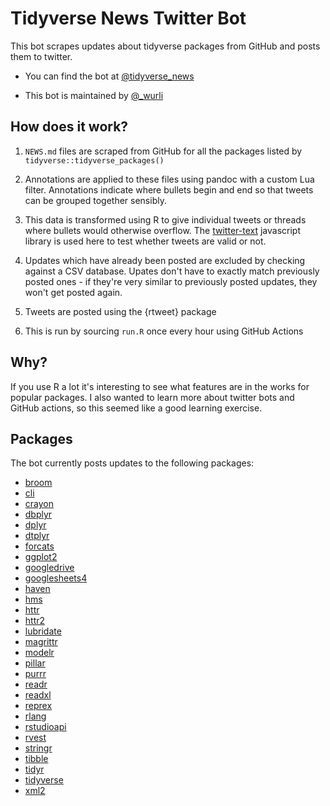 # Tidyverse News Twitter Bot

This bot scrapes updates about tidyverse packages from GitHub and posts
them to twitter.

-   You can find the bot at
    [\@tidyverse_news](https://twitter.com/tidyverse_news)

-   This bot is maintained by [\@_wurli](https://twitter.com/_wurli)

## How does it work?

1.  `NEWS.md` files are scraped from GitHub for all the packages listed
    by `tidyverse::tidyverse_packages()`

2.  Annotations are applied to these files using pandoc with a custom
    Lua filter. Annotations indicate where bullets begin and end so that
    tweets can be grouped together sensibly.

3.  This data is transformed using R to give individual tweets or
    threads where bullets would otherwise overflow. The
    [twitter-text](https://github.com/twitter/twitter-text) javascript
    library is used here to test whether tweets are valid or not.

4.  Updates which have already been posted are excluded by checking against 
    a CSV database. Upates don't have to exactly match previously posted ones -
    if they're very similar to previously posted updates, they won't get posted
    again.

5.  Tweets are posted using the {rtweet} package

6.  This is run by sourcing `run.R` once every hour using GitHub
    Actions

## Why?

If you use R a lot it's interesting to see what features are in the
works for popular packages. I also wanted to learn more about twitter
bots and GitHub actions, so this seemed like a good learning exercise.

## Packages

The bot currently posts updates to the following packages:

<!-- 
news_urls(.for_humans = TRUE) |> 
  iwalk(function(x, y) {
      x <- str_remove(x, "/blob.+")
      cat_line(glue("*  [{y}]({x})"))
  })
-->

*  [broom](https://github.com/tidymodels/broom)
*  [cli](https://github.com/r-lib/cli)
*  [crayon](https://github.com/r-lib/crayon)
*  [dbplyr](https://github.com/tidyverse/dbplyr)
*  [dplyr](https://github.com/tidyverse/dplyr)
*  [dtplyr](https://github.com/tidyverse/dtplyr)
*  [forcats](https://github.com/tidyverse/forcats)
*  [ggplot2](https://github.com/tidyverse/ggplot2)
*  [googledrive](https://github.com/tidyverse/googledrive)
*  [googlesheets4](https://github.com/tidyverse/googlesheets4)
*  [haven](https://github.com/tidyverse/haven)
*  [hms](https://github.com/tidyverse/hms)
*  [httr](https://github.com/r-lib/httr)
*  [httr2](https://github.com/r-lib/httr2)
*  [lubridate](https://github.com/tidyverse/lubridate)
*  [magrittr](https://github.com/tidyverse/magrittr)
*  [modelr](https://github.com/tidyverse/modelr)
*  [pillar](https://github.com/r-lib/pillar)
*  [purrr](https://github.com/tidyverse/purrr)
*  [readr](https://github.com/tidyverse/readr)
*  [readxl](https://github.com/tidyverse/readxl)
*  [reprex](https://github.com/tidyverse/reprex)
*  [rlang](https://github.com/r-lib/rlang)
*  [rstudioapi](https://github.com/rstudio/rstudioapi)
*  [rvest](https://github.com/tidyverse/rvest)
*  [stringr](https://github.com/tidyverse/stringr)
*  [tibble](https://github.com/tidyverse/tibble)
*  [tidyr](https://github.com/tidyverse/tidyr)
*  [tidyverse](https://github.com/tidyverse/tidyverse)
*  [xml2](https://github.com/r-lib/xml2)
